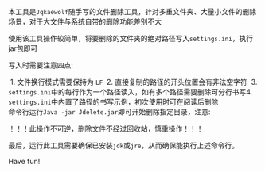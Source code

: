 本工具是`Jqkaewolf`随手写的文件删除工具，针对多重文件夹、大量小文件的删除场景，对于大文件与系统自带的删除功能差别不大

使用该工具操作较简单，将要删除的文件夹的绝对路径写入`settings.ini`，执行jar包即可

写入时需要注意四点:

​    1. 文件换行模式需要保持为 `LF`
​    2. 直接复制的路径的开头位置会有非法空字符
​    3. `settings.ini`中的每行作为一个路径读入，如有多个路径需要删除可分行书写
​    4. `settings.ini`中内置了路径的书写示例，初次使用时可在阅读后删除
​	
命令行运行`Java -jar Jdelete.jar`即可开始删除指定目录，注意:

！！！此操作不可逆，删除文件不经过回收站，慎重操作！！！

最后，运行此工具需要确保已安装`jdk`或`jre`，从而确保能执行上述命令行。

Have fun!